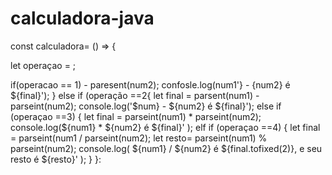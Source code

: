 # calculadora-java

const calculadora= () => {

let operaçao = ;

if(operacao == 1) - paresent(num2);
confosle.log(num1'} - {num2} é ${final}');
} else if  (operação ==2{
let final = parsent(num1) - parseint(num2);
console.log('$num} - ${num2} é ${final}');
else if (operaçao ==3) {
let final = parseint(num1) * parseint(num2);
console.log(${num1} * ${num2} é ${final}' );
elf if (operaçao ==4) {
let final = parseint(num1 / parseint(num2);
let resto= parseint(num1) % parseint(num2);
console.log(
    ${num1} / ${num2} é ${final.tofixed(2)}, e seu resto é ${resto}'
    );
    }
    }:
